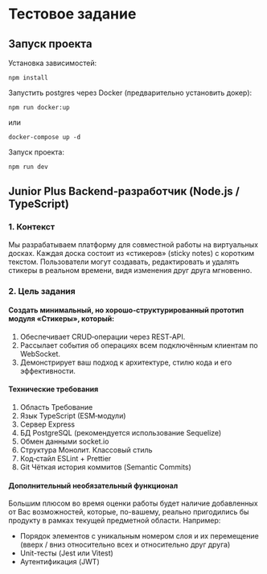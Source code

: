 # Тестовое задание

## Запуск проекта

Установка зависимостей:
```
npm install
```
Запустить postgres через Docker (предварительно установить докер): 
```
npm run docker:up
```
или 
```
docker-compose up -d
```
Запуск проекта:
```
npm run dev
```

## Junior Plus Backend‑разработчик (Node.js / TypeScript)
### 1. Контекст

Мы разрабатываем платформу для совместной работы на виртуальных досках. Каждая
доска состоит из «стикеров» (sticky notes) с коротким текстом. Пользователи могут
создавать, редактировать и удалять стикеры в реальном времени, видя изменения друг
друга мгновенно.

### 2. Цель задания

#### Создать минимальный, но хорошо‑структурированный прототип модуля «Стикеры», который:

1. Обеспечивает CRUD‑операции через REST‑API.
2. Рассылает события об операциях всем подключённым клиентам по WebSocket.
3. Демонстрирует ваш подход к архитектуре, стилю кода и его эффективности.

#### Технические требования

1. Область Требование
2. Язык TypeScript (ESM‑модули)
3. Сервер Express
4. БД PostgreSQL (рекомендуется использование Sequelize)
5. Обмен данными socket.io
6. Структура Монолит. Классовый стиль
7. Код‑стайл ESLint + Prettier
8. Git Чёткая история коммитов (Semantic Commits)

#### Дополнительный необязательный функционал

Большим плюсом во время оценки работы будет наличие добавленных от Вас
возможностей, которые, по-вашему, реально пригодились бы продукту в рамках
текущей предметной области. Например:

- Порядок элементов с уникальным номером слоя и их перемещение (вверх / вниз относительно всех и относительно друг друга)
- Unit-тесты (Jest или Vitest)
- Аутентификация (JWT)
